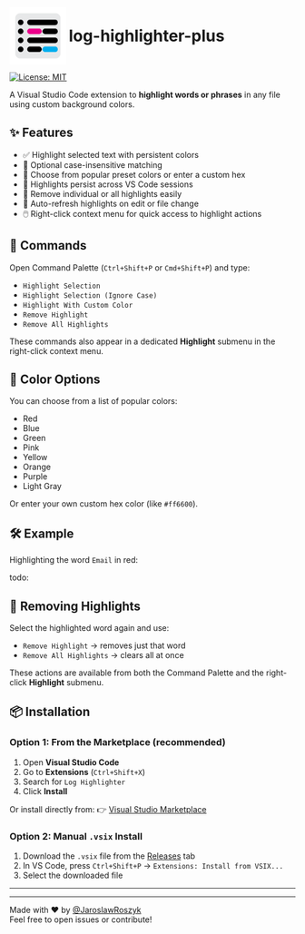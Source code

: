 <div align="left">
  <img title="plan_ahead" src="./assets/log-highlighter-logo2.png" align="left" width="100" style="padding-right: 0.5ch">
  <span style="font-size: 2em; font-weight: bold; line-height: 100px;">log-highlighter-plus</span>
</div>


[![License: MIT](https://img.shields.io/badge/license-MIT-blue)](#license)

A Visual Studio Code extension to **highlight words or phrases** in any file using custom background colors.

## ✨ Features

- ✅ Highlight selected text with persistent colors
- 🧠 Optional case-insensitive matching
- 🎨 Choose from popular preset colors or enter a custom hex
- 💾 Highlights persist across VS Code sessions
- 🧹 Remove individual or all highlights easily
- 🔄 Auto-refresh highlights on edit or file change
- 🖱️ Right-click context menu for quick access to highlight actions

## 🚀 Commands

Open Command Palette (`Ctrl+Shift+P` or `Cmd+Shift+P`) and type:

- `Highlight Selection`
- `Highlight Selection (Ignore Case)`
- `Highlight With Custom Color`
- `Remove Highlight`
- `Remove All Highlights`

These commands also appear in a dedicated **Highlight** submenu in the right-click context menu.

## 🎨 Color Options

You can choose from a list of popular colors:
- Red
- Blue
- Green
- Pink
- Yellow
- Orange
- Purple
- Light Gray

Or enter your own custom hex color (like `#ff6600`).

## 🛠 Example

Highlighting the word `Email` in red:

todo:

## 🧹 Removing Highlights

Select the highlighted word again and use:
- `Remove Highlight` → removes just that word  
- `Remove All Highlights` → clears all at once

These actions are available from both the Command Palette and the right-click **Highlight** submenu.


## 📦 Installation

### Option 1: From the Marketplace (recommended)

1. Open **Visual Studio Code**
2. Go to **Extensions** (`Ctrl+Shift+X`)
3. Search for `Log Highlighter`
4. Click **Install**

Or install directly from:
👉 [Visual Studio Marketplace](https://marketplace.visualstudio.com/items?itemName=JaroslawRoszyk.log-highlighter-plus)


### Option 2: Manual `.vsix` Install

1. Download the `.vsix` file from the [Releases](https://github.com/your-repo/releases) tab
2. In VS Code, press `Ctrl+Shift+P` → `Extensions: Install from VSIX...`
3. Select the downloaded file

---

---

Made with ❤️ by [@JaroslawRoszyk](https://github.com/JaroslawRoszyk)  
Feel free to open issues or contribute!
